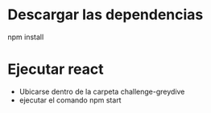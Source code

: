 # Descargar las dependencias
npm install

# Ejecutar react
- Ubicarse dentro de la carpeta challenge-greydive
- ejecutar el comando npm start
